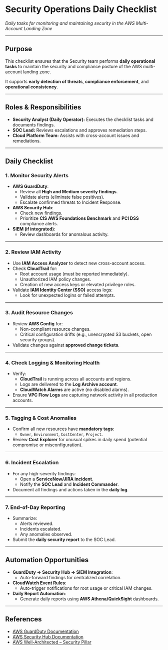 # Security Operations Daily Checklist
*Daily tasks for monitoring and maintaining security in the AWS Multi-Account Landing Zone*

---

## Purpose
This checklist ensures that the Security team performs **daily operational tasks** to maintain the security and compliance posture of the AWS multi-account landing zone.  

It supports **early detection of threats**, **compliance enforcement**, and **operational consistency**.

---

## Roles & Responsibilities
- **Security Analyst (Daily Operator):** Executes the checklist tasks and documents findings.
- **SOC Lead:** Reviews escalations and approves remediation steps.
- **Cloud Platform Team:** Assists with cross-account issues and remediations.

---

## Daily Checklist

### 1. **Monitor Security Alerts**
- **AWS GuardDuty**:
  - Review all **High and Medium severity findings**.
  - Validate alerts (eliminate false positives).
  - Escalate confirmed threats to Incident Response.
- **AWS Security Hub**:
  - Check new findings.
  - Prioritize **CIS AWS Foundations Benchmark** and **PCI DSS** compliance alerts.
- **SIEM (if integrated)**:
  - Review dashboards for anomalous activity.

---

### 2. **Review IAM Activity**
- Use **IAM Access Analyzer** to detect new cross-account access.
- Check **CloudTrail** for:
  - Root account usage (must be reported immediately).
  - Unauthorized IAM policy changes.
  - Creation of new access keys or elevated privilege roles.
- Validate **IAM Identity Center (SSO)** access logs:
  - Look for unexpected logins or failed attempts.

---

### 3. **Audit Resource Changes**
- Review **AWS Config** for:
  - Non-compliant resource changes.
  - Critical configuration drifts (e.g., unencrypted S3 buckets, open security groups).
- Validate changes against **approved change tickets**.

---

### 4. **Check Logging & Monitoring Health**
- Verify:
  - **CloudTrail** is running across all accounts and regions.
  - Logs are delivered to the **Log Archive account**.
  - **CloudWatch Alarms** are active (no disabled alarms).
- Ensure **VPC Flow Logs** are capturing network activity in all production accounts.

---

### 5. **Tagging & Cost Anomalies**
- Confirm all new resources have **mandatory tags**:
  - `Owner`, `Environment`, `CostCenter`, `Project`.
- Review **Cost Explorer** for unusual spikes in daily spend (potential compromise or misconfiguration).

---

### 6. **Incident Escalation**
- For any high-severity findings:
  - Open a **ServiceNow/JIRA incident**.
  - Notify the **SOC Lead** and **Incident Commander**.
- Document all findings and actions taken in the **daily log**.

---

### 7. **End-of-Day Reporting**
- Summarize:
  - Alerts reviewed.
  - Incidents escalated.
  - Any anomalies observed.
- Submit the **daily security report** to the SOC Lead.

---

## Automation Opportunities
- **GuardDuty → Security Hub → SIEM Integration**:
  - Auto-forward findings for centralized correlation.
- **CloudWatch Event Rules**:
  - Auto-trigger notifications for root usage or critical IAM changes.
- **Daily Report Automation**:
  - Generate daily reports using **AWS Athena/QuickSight** dashboards.

---

## References
- [AWS GuardDuty Documentation](https://docs.aws.amazon.com/guardduty/)
- [AWS Security Hub Documentation](https://docs.aws.amazon.com/securityhub/)
- [AWS Well-Architected – Security Pillar](https://docs.aws.amazon.com/wellarchitected/latest/security-pillar/welcome.html)
